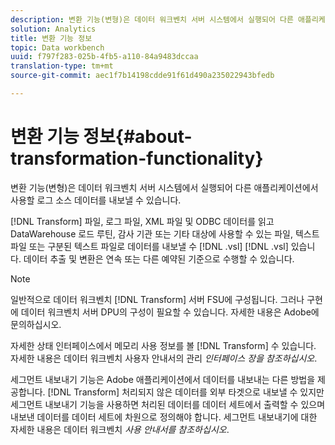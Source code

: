 ```yaml
---
description: 변환 기능(변형)은 데이터 워크벤치 서버 시스템에서 실행되어 다른 애플리케이션에서 사용할 로그 소스 데이터를 내보낼 수 있습니다.
solution: Analytics
title: 변환 기능 정보
topic: Data workbench
uuid: f797f283-025b-4fb5-a110-84a9483dccaa
translation-type: tm+mt
source-git-commit: aec1f7b14198cdde91f61d490a235022943bfedb

---
```



# 변환 기능 정보{#about-transformation-functionality}

변환 기능(변형)은 데이터 워크벤치 서버 시스템에서 실행되어 다른 애플리케이션에서 사용할 로그 소스 데이터를 내보낼 수 있습니다.

[!DNL Transform] 파일, 로그 파일, XML 파일 및 ODBC 데이터를 읽고 DataWarehouse 로드 루틴, 감사 기관 또는 기타 대상에 사용할 수 있는 파일, 텍스트 파일 또는 구분된 텍스트 파일로 데이터를 내보낼 수 [!DNL .vsl] [!DNL .vsl] 있습니다. 데이터 추출 및 변환은 연속 또는 다른 예약된 기준으로 수행할 수 있습니다.

>[!NOTE]
>
>일반적으로 데이터 워크벤치 [!DNL Transform] 서버 FSU에 구성됩니다. 그러나 구현에 데이터 워크벤치 서버 DPU의 구성이 필요할 수 있습니다. 자세한 내용은 Adobe에 문의하십시오.

자세한 상태 인터페이스에서 메모리 사용 정보를 볼 [!DNL Transform] 수 있습니다. 자세한 내용은 데이터 워크벤치 사용자 안내서의 관리 *인터페이스 장을 참조하십시오*.

세그먼트 내보내기 기능은 Adobe 애플리케이션에서 데이터를 내보내는 다른 방법을 제공합니다. [!DNL Transform] 처리되지 않은 데이터를 외부 타겟으로 내보낼 수 있지만 세그먼트 내보내기 기능을 사용하면 처리된 데이터를 데이터 세트에서 출력할 수 있으며 내보낸 데이터를 데이터 세트에 차원으로 정의해야 합니다. 세그먼트 내보내기에 대한 자세한 내용은 데이터 워크벤치 *사용 안내서를 참조하십시오*.
